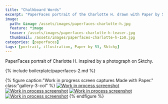```yaml
---
title: "Chalkboard Words"
excerpt: "PaperFaces portrait of the Charlotte H. drawn with Paper by 53 on an iPad."
image: 
  path: &image /assets/images/paperfaces-charlotte-h.jpg 
  feature: *image
  teaser: /assets/images/paperfaces-charlotte-h-teaser.jpg
  thumbnail: /assets/images/paperfaces-charlotte-h-150.jpg
categories: [paperfaces]
tags: [portrait, illustration, Paper by 53, Sktchy]
---
```


PaperFaces portrait of Charlotte H. inspired by a photograph on Sktchy.

{% include boilerplate/paperfaces-2.md %}

{% figure caption:"Work in progress screen captures Made with Paper." class:"gallery-3-col" %}
[![Work in process screenshot](/assets/images/paperfaces-charlotte-h-process-1-600.jpg)](/assets/images/paperfaces-charlotte-h-process-1-lg.jpg) [![Work in process screenshot](/assets/images/paperfaces-charlotte-h-process-2-600.jpg)](/assets/images/paperfaces-charlotte-h-process-2-lg.jpg) [![Work in process screenshot](/assets/images/paperfaces-charlotte-h-process-3-600.jpg)](/assets/images/paperfaces-charlotte-h-process-3-lg.jpg) [![Work in process screenshot](/assets/images/paperfaces-charlotte-h-process-4-600.jpg)](/assets/images/paperfaces-charlotte-h-process-4-lg.jpg)
{% endfigure %}
